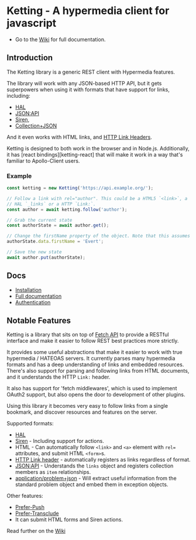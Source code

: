 Ketting - A hypermedia client for javascript
============================================

* Go to the [Wiki][9] for full documentation.

Introduction
------------

The Ketting library is a generic REST client with Hypermedia features.

The library will work with any JSON-based HTTP API, but it gets superpowers
when using it with formats that have support for links, including:

* [HAL][hal]
* [JSON:API][jsonapi]
* [Siren][siren],
* [Collection+JSON][coljson]

And it even works with HTML links, and [HTTP Link Headers][1].

Ketting is designed to both work in the browser and in Node.js. Additionally,
it has [react bindings][ketting-react] that will make it work in a way that's
familiar to Apollo-Client users.

### Example

```typescript
const ketting = new Ketting('https://api.example.org/');

// Follow a link with rel="author". This could be a HTML5 `<link>`, a
// HAL `_links` or a HTTP `Link:`.
const author = await ketting.follow('author');

// Grab the current state
const authorState = await author.get();

// Change the firstName property of the object. Note that this assumes JSON.
authorState.data.firstName = 'Evert';

// Save the new state
await author.put(authorState);
```

Docs
----

* [Installation][7]
* [Full documentation][9]
* [Authentication][2]


Notable Features
----------------

Ketting is a library that sits on top of [Fetch API][3] to provide a RESTful
interface and make it easier to follow REST best practices more strictly.

It provides some useful abstractions that make it easier to work with true
hypermedia / HATEOAS servers. It currently parses many hypermedia formats
and has a deep understanding of links and embedded resources. There's also
support for parsing and following links from HTML documents, and it
understands the HTTP `Link:` header.

It also has support for 'fetch middlewares', which is used to implement
OAuth2 support, but also opens the door to development of other plugins.

Using this library it becomes very easy to follow links from a single bookmark,
and discover resources and features on the server.

Supported formats:

* [HAL][hal]
* [Siren][siren] - Including support for actions.
* HTML - Can automatically follow `<link>` and `<a>` element with `rel=`
  attributes, and submit HTML `<form>`s.
* [HTTP Link header][1] - automatically registers as links regardless of format.
* [JSON:API][jsonapi] - Understands the `links` object and registers collection
  members as `item` relationships.
* [application/problem+json][problem] - Will extract useful information from
  the standard problem object and embed them in exception objects.

Other features:

* [Prefer-Push][prefer-push]
* [Prefer-Transclude][prefer-transclude]
* It can submit HTML forms and Siren actions.

Read further on the [Wiki][9]


[1]: https://tools.ietf.org/html/rfc8288 "Web Linking"
[2]: https://github.com/evert/ketting/wiki/Authentication
[3]: https://developer.mozilla.org/en-US/docs/Web/API/Fetch_API

[7]: https://github.com/evert/ketting/wiki/Installation
[8]: https://github.com/evert/ketting/wiki/Getting-Started
[9]: https://github.com/evert/ketting/wiki/

[hal]: http://stateless.co/hal_specification.html "HAL - Hypertext Application Language"
[jsonapi]: https://jsonapi.org/
[problem]: https://tools.ietf.org/html/rfc7807
[siren]: https://github.com/kevinswiber/siren "Structured Interface for Representing Entities"
[coljson]: http://amundsen.com/media-types/collection/format/
[prefer-push]: https://tools.ietf.org/html/draft-pot-prefer-push
[prefer-transclude]: https://github.com/inadarei/draft-prefer-transclude/blob/master/draft.md
[react-ketting]: https://github.com/badgateway/react-ketting
